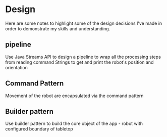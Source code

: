 # Design
Here are some notes to highlight some of the design decisions I've made in order to demonstrate my skills and understanding. 

## pipeline
Use Java Streams API to design a pipeline to wrap all the processing steps from reading command Strings to get and print the robot's position and orientation

## Command Pattern
Movement of the robot are encapsulated via the command pattern

## Builder pattern
Use builder pattern to build the core object of the app - robot with configured boundary of tabletop 